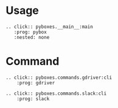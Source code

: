 # Usage

```{eval-rst}
.. click:: pyboxes.__main__:main
   :prog: pybox
   :nested: none
```

# Command

```{eval-rst}
.. click:: pyboxes.commands.gdriver:cli
    :prog: gdriver

.. click:: pyboxes.commands.slack:cli
    :prog: slack
```
